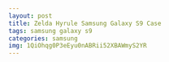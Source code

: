 ```yaml
---
layout: post
title: Zelda Hyrule Samsung Galaxy S9 Case
tags: samsung galaxy s9
categories: samsung
img: 1QiOhqg0P3eEyu0nABRii52XBAWmyS2YR
---
```

